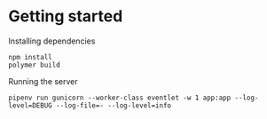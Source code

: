 # Getting started

Installing dependencies
```
npm install
polymer build
```

Running the server
```
pipenv run gunicorn --worker-class eventlet -w 1 app:app --log-level=DEBUG --log-file=- --log-level=info
```
